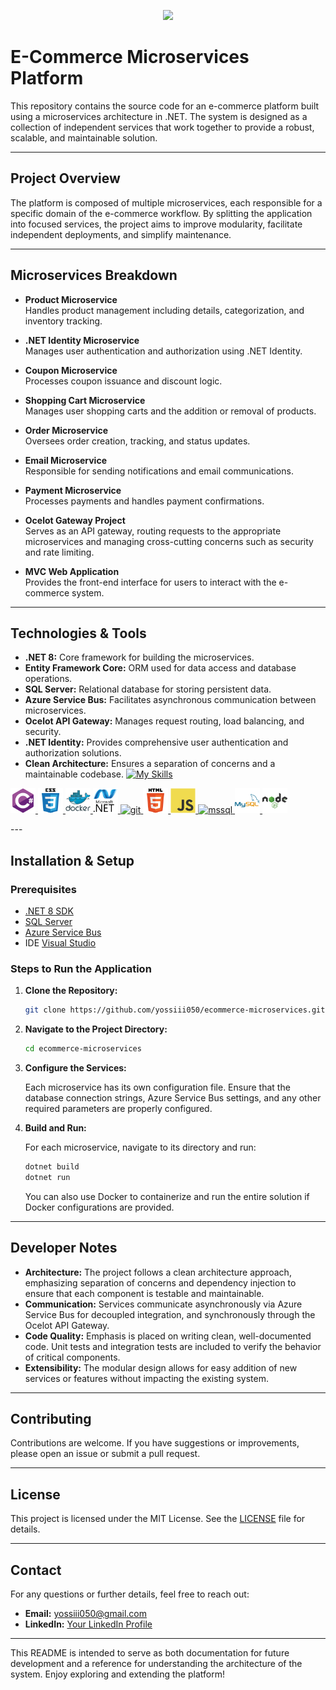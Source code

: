 <p align="center">

<img src="https://sdmntprwestus.oaiusercontent.com/files/00000000-3c0c-6230-92ad-0cf3bb8ceb19/raw?se=2025-04-11T18%3A35%3A54Z&sp=r&sv=2024-08-04&sr=b&scid=8ce231bc-a6f4-5550-a0de-360cfc721cb5&skoid=aa8389fc-fad7-4f8c-9921-3c583664d512&sktid=a48cca56-e6da-484e-a814-9c849652bcb3&skt=2025-04-11T07%3A09%3A28Z&ske=2025-04-12T07%3A09%3A28Z&sks=b&skv=2024-08-04&sig=C1gB6PowlhdG7fxBY/20zxdK8XagfPk80fsdIe1AGHM%3D" width="250">
</p>


# E-Commerce Microservices Platform


This repository contains the source code for an e-commerce platform built using a microservices architecture in .NET. The system is designed as a collection of independent services that work together to provide a robust, scalable, and maintainable solution.

---

## Project Overview

The platform is composed of multiple microservices, each responsible for a specific domain of the e-commerce workflow. By splitting the application into focused services, the project aims to improve modularity, facilitate independent deployments, and simplify maintenance.

---

## Microservices Breakdown

- **Product Microservice**  
  Handles product management including details, categorization, and inventory tracking.

- **.NET Identity Microservice**  
  Manages user authentication and authorization using .NET Identity.

- **Coupon Microservice**  
  Processes coupon issuance and discount logic.

- **Shopping Cart Microservice**  
  Manages user shopping carts and the addition or removal of products.

- **Order Microservice**  
  Oversees order creation, tracking, and status updates.

- **Email Microservice**  
  Responsible for sending notifications and email communications.

- **Payment Microservice**  
  Processes payments and handles payment confirmations.

- **Ocelot Gateway Project**  
  Serves as an API gateway, routing requests to the appropriate microservices and managing cross-cutting concerns such as security and rate limiting.

- **MVC Web Application**  
  Provides the front-end interface for users to interact with the e-commerce system.

---

## Technologies & Tools

- **.NET 8:** Core framework for building the microservices.
- **Entity Framework Core:** ORM used for data access and database operations.
- **SQL Server:** Relational database for storing persistent data.
- **Azure Service Bus:** Facilitates asynchronous communication between microservices.
- **Ocelot API Gateway:** Manages request routing, load balancing, and security.
- **.NET Identity:** Provides comprehensive user authentication and authorization solutions.
- **Clean Architecture:** Ensures a separation of concerns and a maintainable codebase.
[![My Skills](https://skillicons.dev/icons?i=dotnet,js,html,css,mysql,azure,fastapi,docker)](https://skillicons.dev)
<p align="left"> <a href="https://www.w3schools.com/cs/" target="_blank" rel="noreferrer"> <img src="https://raw.githubusercontent.com/devicons/devicon/master/icons/csharp/csharp-original.svg" alt="csharp" width="40" height="40"/> </a> <a href="https://www.w3schools.com/css/" target="_blank" rel="noreferrer"> <img src="https://raw.githubusercontent.com/devicons/devicon/master/icons/css3/css3-original-wordmark.svg" alt="css3" width="40" height="40"/> </a> <a href="https://www.docker.com/" target="_blank" rel="noreferrer"> <img src="https://raw.githubusercontent.com/devicons/devicon/master/icons/docker/docker-original-wordmark.svg" alt="docker" width="40" height="40"/> </a> <a href="https://dotnet.microsoft.com/" target="_blank" rel="noreferrer"> <img src="https://raw.githubusercontent.com/devicons/devicon/master/icons/dot-net/dot-net-original-wordmark.svg" alt="dotnet" width="40" height="40"/> </a> <a href="https://git-scm.com/" target="_blank" rel="noreferrer"> <img src="https://www.vectorlogo.zone/logos/git-scm/git-scm-icon.svg" alt="git" width="40" height="40"/> </a> <a href="https://www.w3.org/html/" target="_blank" rel="noreferrer"> <img src="https://raw.githubusercontent.com/devicons/devicon/master/icons/html5/html5-original-wordmark.svg" alt="html5" width="40" height="40"/> </a> <a href="https://developer.mozilla.org/en-US/docs/Web/JavaScript" target="_blank" rel="noreferrer"> <img src="https://raw.githubusercontent.com/devicons/devicon/master/icons/javascript/javascript-original.svg" alt="javascript" width="40" height="40"/> </a> <a href="https://www.microsoft.com/en-us/sql-server" target="_blank" rel="noreferrer"> <img src="https://www.svgrepo.com/show/303229/microsoft-sql-server-logo.svg" alt="mssql" width="40" height="40"/> </a> <a href="https://www.mysql.com/" target="_blank" rel="noreferrer"> <img src="https://raw.githubusercontent.com/devicons/devicon/master/icons/mysql/mysql-original-wordmark.svg" alt="mysql" width="40" height="40"/> </a> <a href="https://nodejs.org" target="_blank" rel="noreferrer"> <img src="https://raw.githubusercontent.com/devicons/devicon/master/icons/nodejs/nodejs-original-wordmark.svg" alt="nodejs" width="40" height="40"/> </a> </p>
---

## Installation & Setup

### Prerequisites

- [.NET 8 SDK](https://dotnet.microsoft.com/download)
- [SQL Server](https://www.microsoft.com/en-us/sql-server)
- [Azure Service Bus](https://azure.microsoft.com/en-us/services/service-bus/)
-  IDE [Visual Studio](https://visualstudio.microsoft.com/) 

### Steps to Run the Application

1. **Clone the Repository:**

   ```bash
   git clone https://github.com/yossiii050/ecommerce-microservices.git
   ```

2. **Navigate to the Project Directory:**

   ```bash
   cd ecommerce-microservices
   ```

3. **Configure the Services:**

   Each microservice has its own configuration file. Ensure that the database connection strings, Azure Service Bus settings, and any other required parameters are properly configured.

4. **Build and Run:**

   For each microservice, navigate to its directory and run:

   ```bash
   dotnet build
   dotnet run
   ```

   You can also use Docker to containerize and run the entire solution if Docker configurations are provided.

---

## Developer Notes

- **Architecture:** The project follows a clean architecture approach, emphasizing separation of concerns and dependency injection to ensure that each component is testable and maintainable.
- **Communication:** Services communicate asynchronously via Azure Service Bus for decoupled integration, and synchronously through the Ocelot API Gateway.
- **Code Quality:** Emphasis is placed on writing clean, well-documented code. Unit tests and integration tests are included to verify the behavior of critical components.
- **Extensibility:** The modular design allows for easy addition of new services or features without impacting the existing system.

---

## Contributing

Contributions are welcome. If you have suggestions or improvements, please open an issue or submit a pull request.

---

## License

This project is licensed under the MIT License. See the [LICENSE](LICENSE) file for details.

---

## Contact

For any questions or further details, feel free to reach out:

- **Email:** yossiii050@gmail.com
- **LinkedIn:** [Your LinkedIn Profile](https://www.linkedin.com/in/yossi-yosupov3186/)

---

This README is intended to serve as both documentation for future development and a reference for understanding the architecture of the system. Enjoy exploring and extending the platform!
